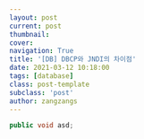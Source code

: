 ```yaml
---
layout: post
current: post
thumbnail: 
cover:
navigation: True
title: '[DB] DBCP와 JNDI의 차이점'
date: 2021-03-12 10:18:00
tags: [database]
class: post-template
subclass: 'post'
author: zangzangs
---
```


```java
public void asd;
```

